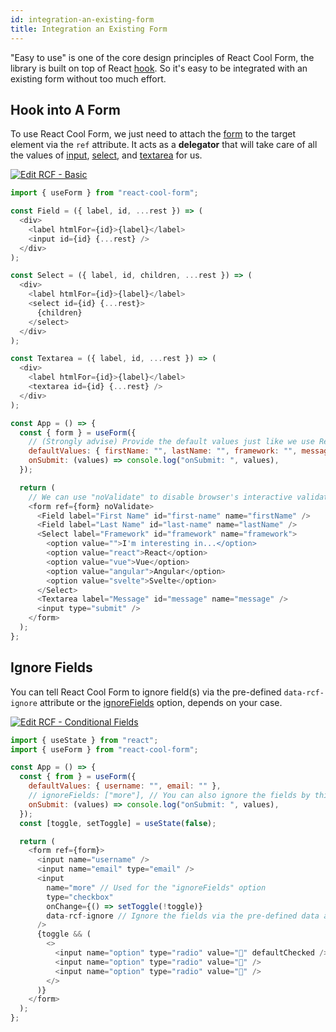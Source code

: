 ```yaml
---
id: integration-an-existing-form
title: Integration an Existing Form
---
```


"Easy to use" is one of the core design principles of React Cool Form, the library is built on top of React [hook](https://reactjs.org/docs/hooks-custom.html#using-a-custom-hook). So it's easy to be integrated with an existing form without too much effort.

## Hook into A Form

To use React Cool Form, we just need to attach the [form](../api-reference/use-form#form) to the target element via the `ref` attribute. It acts as a **delegator** that will take care of all the values of [input](https://developer.mozilla.org/en-US/docs/Web/HTML/Element/input), [select](https://developer.mozilla.org/en-US/docs/Web/HTML/Element/select), and [textarea](https://developer.mozilla.org/en-US/docs/Web/HTML/Element/textarea) for us.

[![Edit RCF - Basic](https://codesandbox.io/static/img/play-codesandbox.svg)](https://codesandbox.io/s/rcf-basic-17fz0?fontsize=14&hidenavigation=1&theme=dark)

```js
import { useForm } from "react-cool-form";

const Field = ({ label, id, ...rest }) => (
  <div>
    <label htmlFor={id}>{label}</label>
    <input id={id} {...rest} />
  </div>
);

const Select = ({ label, id, children, ...rest }) => (
  <div>
    <label htmlFor={id}>{label}</label>
    <select id={id} {...rest}>
      {children}
    </select>
  </div>
);

const Textarea = ({ label, id, ...rest }) => (
  <div>
    <label htmlFor={id}>{label}</label>
    <textarea id={id} {...rest} />
  </div>
);

const App = () => {
  const { form } = useForm({
    // (Strongly advise) Provide the default values just like we use React state
    defaultValues: { firstName: "", lastName: "", framework: "", message: "" },
    onSubmit: (values) => console.log("onSubmit: ", values),
  });

  return (
    // We can use "noValidate" to disable browser's interactive validation
    <form ref={form} noValidate>
      <Field label="First Name" id="first-name" name="firstName" />
      <Field label="Last Name" id="last-name" name="lastName" />
      <Select label="Framework" id="framework" name="framework">
        <option value="">I'm interesting in...</option>
        <option value="react">React</option>
        <option value="vue">Vue</option>
        <option value="angular">Angular</option>
        <option value="svelte">Svelte</option>
      </Select>
      <Textarea label="Message" id="message" name="message" />
      <input type="submit" />
    </form>
  );
};
```

## Ignore Fields

You can tell React Cool Form to ignore field(s) via the pre-defined `data-rcf-ignore` attribute or the [ignoreFields](../api-reference/use-form#ignorefields) option, depends on your case.

[![Edit RCF - Conditional Fields](https://codesandbox.io/static/img/play-codesandbox.svg)](https://codesandbox.io/s/rcf-conditional-fields-rnxe6?fontsize=14&hidenavigation=1&theme=dark)

```js {7,20}
import { useState } from "react";
import { useForm } from "react-cool-form";

const App = () => {
  const { from } = useForm({
    defaultValues: { username: "", email: "" },
    // ignoreFields: ["more"], // You can also ignore the fields by this option
    onSubmit: (values) => console.log("onSubmit: ", values),
  });
  const [toggle, setToggle] = useState(false);

  return (
    <form ref={form}>
      <input name="username" />
      <input name="email" type="email" />
      <input
        name="more" // Used for the "ignoreFields" option
        type="checkbox"
        onChange={() => setToggle(!toggle)}
        data-rcf-ignore // Ignore the fields via the pre-defined data attribute
      />
      {toggle && (
        <>
          <input name="option" type="radio" value="🍎" defaultChecked />
          <input name="option" type="radio" value="🥝" />
          <input name="option" type="radio" value="🍋" />
        </>
      )}
    </form>
  );
};
```
